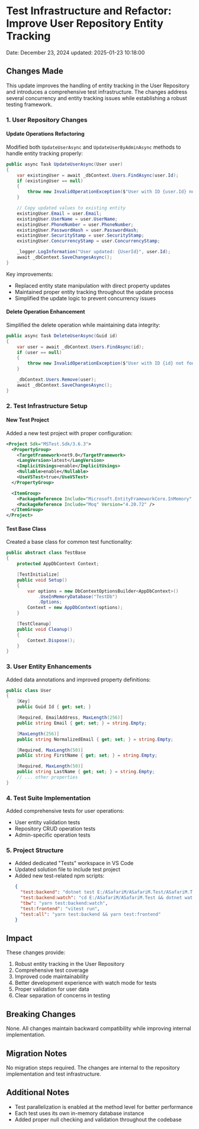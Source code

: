 # Test Infrastructure and Refactor: Improve User Repository Entity Tracking
Date: December 23, 2024
updated: 2025-01-23 10:18:00

## Changes Made
This update improves the handling of entity tracking in the User Repository and introduces a comprehensive test infrastructure. The changes address several concurrency and entity tracking issues while establishing a robust testing framework.

### 1. User Repository Changes
#### Update Operations Refactoring
Modified both `UpdateUserAsync` and `UpdateUserByAdminAsync` methods to handle entity tracking properly:

```csharp
public async Task UpdateUserAsync(User user)
{
    var existingUser = await _dbContext.Users.FindAsync(user.Id);
    if (existingUser == null)
    {
        throw new InvalidOperationException($"User with ID {user.Id} not found.");
    }

    // Copy updated values to existing entity
    existingUser.Email = user.Email;
    existingUser.UserName = user.UserName;
    existingUser.PhoneNumber = user.PhoneNumber;
    existingUser.PasswordHash = user.PasswordHash;
    existingUser.SecurityStamp = user.SecurityStamp;
    existingUser.ConcurrencyStamp = user.ConcurrencyStamp;

    _logger.LogInformation("User updated: {UserId}", user.Id);
    await _dbContext.SaveChangesAsync();
}
```

Key improvements:
- Replaced entity state manipulation with direct property updates
- Maintained proper entity tracking throughout the update process
- Simplified the update logic to prevent concurrency issues

#### Delete Operation Enhancement
Simplified the delete operation while maintaining data integrity:

```csharp
public async Task DeleteUserAsync(Guid id)
{
    var user = await _dbContext.Users.FindAsync(id);
    if (user == null)
    {
        throw new InvalidOperationException($"User with ID {id} not found.");
    }

    _dbContext.Users.Remove(user);
    await _dbContext.SaveChangesAsync();
}
```

### 2. Test Infrastructure Setup
#### New Test Project
Added a new test project with proper configuration:

```xml
<Project Sdk="MSTest.Sdk/3.6.3">
  <PropertyGroup>
    <TargetFramework>net9.0</TargetFramework>
    <LangVersion>latest</LangVersion>
    <ImplicitUsings>enable</ImplicitUsings>
    <Nullable>enable</Nullable>
    <UseVSTest>true</UseVSTest>
  </PropertyGroup>

  <ItemGroup>
    <PackageReference Include="Microsoft.EntityFrameworkCore.InMemory" Version="9.0.1" />
    <PackageReference Include="Moq" Version="4.20.72" />
  </ItemGroup>
</Project>
```

#### Test Base Class
Created a base class for common test functionality:

```csharp
public abstract class TestBase
{
    protected AppDbContext Context;

    [TestInitialize]
    public void Setup()
    {
        var options = new DbContextOptionsBuilder<AppDbContext>()
            .UseInMemoryDatabase("TestDb")
            .Options;
        Context = new AppDbContext(options);
    }

    [TestCleanup]
    public void Cleanup()
    {
        Context.Dispose();
    }
}
```

### 3. User Entity Enhancements
Added data annotations and improved property definitions:

```csharp
public class User
{
    [Key]
    public Guid Id { get; set; }

    [Required, EmailAddress, MaxLength(256)]
    public string Email { get; set; } = string.Empty;

    [MaxLength(256)]
    public string NormalizedEmail { get; set; } = string.Empty;

    [Required, MaxLength(50)]
    public string FirstName { get; set; } = string.Empty;

    [Required, MaxLength(50)]
    public string LastName { get; set; } = string.Empty;
    // ... other properties
}
```

### 4. Test Suite Implementation
Added comprehensive tests for user operations:
- User entity validation tests
- Repository CRUD operation tests
- Admin-specific operation tests

### 5. Project Structure
- Added dedicated "Tests" workspace in VS Code
- Updated solution file to include test project
- Added new test-related npm scripts:
  ```json
  {
    "test:backend": "dotnet test E:/ASafariM/ASafariM.Test/ASafariM.Test.csproj",
    "test:backend:watch": "cd E:/ASafariM/ASafariM.Test && dotnet watch test",
    "tbw": "yarn test:backend:watch",
    "test:frontend": "vitest run",
    "test:all": "yarn test:backend && yarn test:frontend"
  }
  ```

## Impact
These changes provide:
1. Robust entity tracking in the User Repository
2. Comprehensive test coverage
3. Improved code maintainability
4. Better development experience with watch mode for tests
5. Proper validation for user data
6. Clear separation of concerns in testing

## Breaking Changes
None. All changes maintain backward compatibility while improving internal implementation.

## Migration Notes
No migration steps required. The changes are internal to the repository implementation and test infrastructure.

## Additional Notes
- Test parallelization is enabled at the method level for better performance
- Each test uses its own in-memory database instance
- Added proper null checking and validation throughout the codebase
